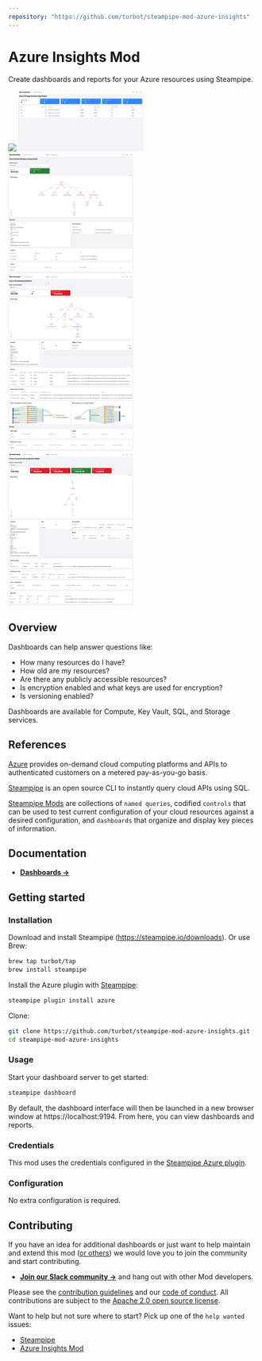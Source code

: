 ```yaml
---
repository: "https://github.com/turbot/steampipe-mod-azure-insights"
---
```


# Azure Insights Mod

Create dashboards and reports for your Azure resources using Steampipe.

<img src="https://raw.githubusercontent.com/turbot/steampipe-mod-azure-insights/staging/docs/images/storage_account_dashboard.png" width="50%" type="thumbnail"/>
<img src="https://raw.githubusercontent.com/turbot/steampipe-mod-azure-insights/staging/docs/images/azure_storage_account_age.png" width="50%" type="thumbnail"/>
<img src="https://raw.githubusercontent.com/turbot/steampipe-mod-azure-insights/staging/docs/images/azure_activedirectory_group_detail.png" width="50%" type="thumbnail"/>
<img src="https://raw.githubusercontent.com/turbot/steampipe-mod-azure-insights/staging/docs/images/azure_network_virtual_network_detail.png" width="50%" type="thumbnail"/>
<img src="https://raw.githubusercontent.com/turbot/steampipe-mod-azure-insights/staging/docs/images/azure_compute_virtual_machine_detail.png" width="50%" type="thumbnail"/>

## Overview

Dashboards can help answer questions like:

- How many resources do I have?
- How old are my resources?
- Are there any publicly accessible resources?
- Is encryption enabled and what keys are used for encryption?
- Is versioning enabled?

Dashboards are available for Compute, Key Vault, SQL, and Storage services.

## References

[Azure](https://azure.microsoft.com/) provides on-demand cloud computing platforms and APIs to authenticated customers on a metered pay-as-you-go basis.

[Steampipe](https://steampipe.io) is an open source CLI to instantly query cloud APIs using SQL.

[Steampipe Mods](https://steampipe.io/docs/reference/mod-resources#mod) are collections of `named queries`, codified `controls` that can be used to test current configuration of your cloud resources against a desired configuration, and `dashboards` that organize and display key pieces of information.

## Documentation

- **[Dashboards →](https://hub.steampipe.io/mods/turbot/azure_insights/dashboards)**

## Getting started

### Installation

Download and install Steampipe (https://steampipe.io/downloads). Or use Brew:

```sh
brew tap turbot/tap
brew install steampipe
```

Install the Azure plugin with [Steampipe](https://steampipe.io):

```sh
steampipe plugin install azure
```

Clone:

```sh
git clone https://github.com/turbot/steampipe-mod-azure-insights.git
cd steampipe-mod-azure-insights
```

### Usage

Start your dashboard server to get started:

```sh
steampipe dashboard
```

By default, the dashboard interface will then be launched in a new browser window at https://localhost:9194. From here, you can view dashboards and reports.

### Credentials

This mod uses the credentials configured in the [Steampipe Azure plugin](https://hub.steampipe.io/plugins/turbot/azure).

### Configuration

No extra configuration is required.

## Contributing

If you have an idea for additional dashboards or just want to help maintain and extend this mod ([or others](https://github.com/topics/steampipe-mod)) we would love you to join the community and start contributing.

- **[Join our Slack community →](https://steampipe.io/community/join)** and hang out with other Mod developers.

Please see the [contribution guidelines](https://github.com/turbot/steampipe/blob/main/CONTRIBUTING.md) and our [code of conduct](https://github.com/turbot/steampipe/blob/main/CODE_OF_CONDUCT.md). All contributions are subject to the [Apache 2.0 open source license](https://github.com/turbot/steampipe-mod-azure-insights/blob/main/LICENSE).

Want to help but not sure where to start? Pick up one of the `help wanted` issues:

- [Steampipe](https://github.com/turbot/steampipe/labels/help%20wanted)
- [Azure Insights Mod](https://github.com/turbot/steampipe-mod-azure-insights/labels/help%20wanted)